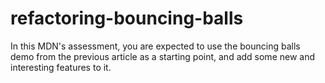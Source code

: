 # refactoring-bouncing-balls
In this MDN's assessment, you are expected to use the bouncing balls demo from the previous article as a starting point, and add some new and interesting features to it.
